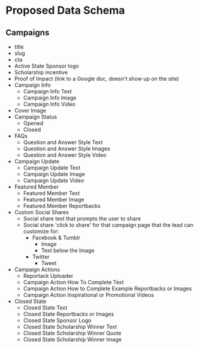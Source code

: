 # Proposed Data Schema

## Campaigns

- title
- slug
- cta
- Active State Sponsor logo
- Scholarship incentive
- Proof of Impact (link to a Google doc, doesn't show up on the site)
- Campaign Info
  - Campaign Info Text
  - Campaign Info Image
  - Campaign Info Video
- Cover Image
- Campaign Status
  - Opened
  - Closed
- FAQs 
  - Question and Answer Style Text
  - Question and Answer Style Images
  - Question and Answer Style Video
- Campaign Update
  - Campaign Update Text
  - Campaign Update Image
  - Campaign Update Video
- Featured Member
  - Featured Member Text
  - Featured Member Image
  - Featured Member Reportbacks
- Custom Social Shares
  - Social share text that prompts the user to share
  - Social share 'click to share' for that campaign page that the lead can customize for:
    - Facebook & Tumblr
      - Image
      - Text below the Image
    - Twitter
      - Tweet
- Campaign Actions
  - Reportack Uploader
  - Campaign Action How To Complete Text
  - Campaign Action How to Complete Example Reportbacks or Images
  - Campaign Action Inspirational or Promotional Videos
- Closed State
  - Closed State Text
  - Closed State Reportbacks or Images
  - Closed State Sponsor Logo
  - Closed State Scholarship Winner Text
  - Closed State Scholarship Winner Quote
  - Closed State Scholarship Winner Image
  
